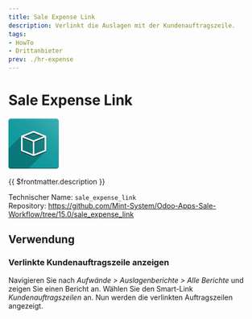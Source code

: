 ```yaml
---
title: Sale Expense Link
description: Verlinkt die Auslagen mit der Kundenauftragszeile.
tags:
- HowTo
- Drittanbieter
prev: ./hr-expense
---
```

# Sale Expense Link
![icon_oms_box](attachments/icon_oms_box.png)

{{ $frontmatter.description }}

Technischer Name: `sale_expense_link`\
Repository: <https://github.com/Mint-System/Odoo-Apps-Sale-Workflow/tree/15.0/sale_expense_link>

## Verwendung

### Verlinkte Kundenauftragszeile anzeigen

Navigieren Sie nach *Aufwände > Auslagenberichte > Alle Berichte* und zeigen Sie einen Bericht an. Wählen Sie den Smart-Link *Kundenauftragszeilen* an. Nun werden die verlinkten Auftragszeilen angezeigt.